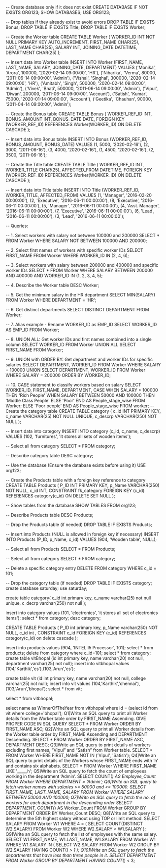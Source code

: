 -- Create database only if it does not exist
CREATE DATABASE IF NOT EXISTS ORG123;
SHOW DATABASES;
USE ORG123;

-- Drop tables if they already exist to avoid errors
DROP TABLE IF EXISTS Bonus;
DROP TABLE IF EXISTS Title;
DROP TABLE IF EXISTS Worker;

-- Create the Worker table
CREATE TABLE Worker (
	WORKER_ID INT NOT NULL PRIMARY KEY AUTO_INCREMENT,
	FIRST_NAME CHAR(25),
	LAST_NAME CHAR(25),
	SALARY INT,
	JOINING_DATE DATETIME,
	DEPARTMENT CHAR(25)
);

-- Insert data into Worker table
INSERT INTO Worker 
	(FIRST_NAME, LAST_NAME, SALARY, JOINING_DATE, DEPARTMENT) VALUES
		('Monika', 'Arora', 100000, '2020-02-14 09:00:00', 'HR'),
		('Niharika', 'Verma', 80000, '2011-06-14 09:00:00', 'Admin'),
		('Vishal', 'Singhal', 300000, '2020-02-14 09:00:00', 'HR'),
		('Amitabh', 'Singh', 500000, '2020-02-14 09:00:00', 'Admin'),
		('Vivek', 'Bhati', 500000, '2011-06-14 09:00:00', 'Admin'),
		('Vipul', 'Diwan', 200000, '2011-06-14 09:00:00', 'Account'),
		('Satish', 'Kumar', 75000, '2020-01-14 09:00:00', 'Account'),
		('Geetika', 'Chauhan', 90000, '2011-04-14 09:00:00', 'Admin');

-- Create the Bonus table
CREATE TABLE Bonus (
	WORKER_REF_ID INT,
	BONUS_AMOUNT INT,
	BONUS_DATE DATE,
	FOREIGN KEY (WORKER_REF_ID)
		REFERENCES
Worker(WORKER_ID)
        ON DELETE CASCADE
);

-- Insert data into Bonus table
INSERT INTO Bonus 
	(WORKER_REF_ID, BONUS_AMOUNT, BONUS_DATE) VALUES
		(1, 5000, '2020-02-16'),
		(2, 3000, '2011-06-16'),
		(3, 4000, '2020-02-16'),
		(1, 4500, '2020-02-16'),
		(2, 3500, '2011-06-16');

-- Create the Title table
CREATE TABLE Title (
	WORKER_REF_ID INT,
	WORKER_TITLE CHAR(25),
	AFFECTED_FROM DATETIME,
	FOREIGN KEY (WORKER_REF_ID)
		REFERENCES Worker(WORKER_ID)
        ON DELETE CASCADE
);

-- Insert data into Title table
INSERT INTO Title 
	(WORKER_REF_ID, WORKER_TITLE, AFFECTED_FROM) VALUES
		(1, 'Manager', '2016-02-20 00:00:00'),
		(2, 'Executive', '2016-06-11 00:00:00'),
		(8, 'Executive', '2016-06-11 00:00:00'),
		(5, 'Manager', '2016-06-11 00:00:00'),
		(4, 'Asst. Manager', '2016-06-11 00:00:00'),
		(7, 'Executive', '2016-06-11 00:00:00'),
		(6, 'Lead', '2016-06-11 00:00:00'),
		(3, 'Lead', '2016-06-11 00:00:00');

-- Queries:

-- 1. Select workers with salary not between 100000 and 200000
SELECT * FROM Worker WHERE SALARY NOT BETWEEN 100000 AND 200000;

-- 2. Select first names of workers with specific worker IDs
SELECT FIRST_NAME FROM Worker WHERE WORKER_ID IN (2, 4, 6);

-- 3. Select workers with salary between 200000 and 400000 and specific worker IDs
SELECT * FROM Worker 
WHERE SALARY BETWEEN 200000 AND 400000 
AND WORKER_ID IN (1, 2, 3, 4, 5);

-- 4. Describe the Worker table
DESC Worker;

-- 5. Get the minimum salary in the HR department
SELECT MIN(SALARY) FROM Worker WHERE DEPARTMENT = 'HR';

-- 6. Get distinct departments
SELECT DISTINCT DEPARTMENT FROM Worker;

-- 7. Alias example - Rename WORKER_ID as EMP_ID
SELECT WORKER_ID AS EMP_ID FROM Worker;

-- 8. UNION ALL: Get worker IDs and first names combined into a single column
SELECT WORKER_ID FROM Worker
UNION ALL
SELECT FIRST_NAME FROM Worker;

-- 9. UNION with ORDER BY: Get department and worker IDs for specific salaries
SELECT DEPARTMENT, WORKER_ID FROM Worker WHERE SALARY = 100000
UNION 
SELECT DEPARTMENT, WORKER_ID FROM Worker WHERE SALARY = 200000
ORDER BY WORKER_ID;

-- 10. CASE statement to classify workers based on salary
SELECT WORKER_ID, FIRST_NAME, DEPARTMENT,
CASE
    WHEN SALARY > 100000 THEN 'Rich People'
    WHEN SALARY BETWEEN 50000 AND 100000 THEN 'Middle Class People'
    ELSE 'Poor'
END AS People_stage_wise 
FROM Worker;
    ELSE 'Poor people'
END 
AS People_stage_wise
FROM worker;
-- Create the category table
CREATE TABLE category (
    c_id INT PRIMARY KEY,
    c_name VARCHAR(25) NOT NULL UNIQUE,
    c_descrp VARCHAR(250) NOT NULL
);

-- Insert data into category
INSERT INTO category (c_id, c_name, c_descrp) 
VALUES (102, 'furnitures', 'It stores all sets of wooden items');

-- Select all from category
SELECT * FROM category;

-- Describe category table
DESC category;

-- Use the database (Ensure the database exists before using it)
USE org123;

-- Create the Products table with a foreign key reference to category
CREATE TABLE Products (
    P_ID INT PRIMARY KEY,
    p_Name VARCHAR(250) NOT NULL,
    c_id INT,
    CONSTRAINT fk_category FOREIGN KEY (c_id) 
    REFERENCES category(c_id) ON DELETE SET NULL
);

-- Show tables from the database
SHOW TABLES FROM org123;

-- Describe Products table
DESC Products;

-- Drop the Products table (if needed)
DROP TABLE IF EXISTS Products;

-- Insert into Products (NULL is allowed in foreign key if necessary)
INSERT INTO Products (P_ID, p_Name, c_id) 
VALUES (904, 'Wooden table', NULL);

-- Select all from Products
SELECT * FROM Products;

-- Select all from category
SELECT * FROM category;

-- Delete a specific category entry
DELETE FROM category WHERE c_id = 101;

-- Drop the category table (if needed)
DROP TABLE IF EXISTS category;
create database saturday;
use saturday;

create table category(
c_id int primary key,
c_name varchar(25) not null unique,
c_decrp varchar(250) not null
);

insert into category values (101, 'electronics', 'it stores all set of electronics items');
select * from category;
desc category;

CREATE TABLE Products (
    P_ID int primary key,
    p_Name varchar(250) NOT NULL,
    c_id int ,
    CONSTRAINT c_id FOREIGN KEY (c_id)
    REFERENCES category(c_id) on delete cascade
);

insert into products values (904, 'INTEL I5 Processor', 101);
select * from products;
delete from category where c_id=101;
select * from category;
create table vitBhopal (id int primary key, name varchar(20) not null,
department varchar(25) not null);
insert into vitbhopal values (104,'Karthik','cs'),(103,'Arun','cs');

create table vit (id int primary key, name varchar(20) not null,
college varchar(25) not null);
insert into vit values (104,'Karthik','chennai'),(103,'Arun','bhopal');
select * from vit;

select * from vitbhopal;

select name as WinnerOfTheYear from vitbhopal
where id = (select id from vit where college='bhopal');
Q1]Write an SQL query to print all Worker details from the Worker table order by FIRST_NAME Ascending. GIVE PROPER CODE IN SQL QUERY
SELECT * 
FROM Worker 
ORDER BY FIRST_NAME ASC;
Q2]Write an SQL query to print all Worker details from the Worker table order by FIRST_NAME Ascending and DEPARTMENT Descending.
SELECT * 
FROM Worker 
ORDER BY FIRST_NAME ASC, DEPARTMENT DESC;
Q3]Write an SQL query to print details of workers excluding first names, “Vipul” and “Satish” from Worker table.
SELECT * 
FROM Worker 
WHERE FIRST_NAME NOT IN ('Vipul', 'Satish');
Q4]Write an SQL query to print details of the Workers whose FIRST_NAME ends with ‘h’ and contains six alphabets.
SELECT * 
FROM Worker 
WHERE FIRST_NAME LIKE '_____h';
Q5]Write an SQL query to fetch the count of employees working in the department ‘Admin’.
SELECT COUNT(*) AS Employee_Count
FROM Worker
WHERE DEPARTMENT = 'Admin';
Q6]Write an SQL query to fetch worker names with salaries >= 50000 and <= 100000.
SELECT FIRST_NAME, LAST_NAME, SALARY
FROM Worker
WHERE SALARY BETWEEN 50000 AND 100000;
Q7]Write an SQL query to fetch the no. of workers for each department in the descending order
SELECT DEPARTMENT, COUNT(*) AS Worker_Count
FROM Worker
GROUP BY DEPARTMENT
ORDER BY Worker_Count DESC;
Q8]Write an SQL query to determine the 5th highest salary without using TOP or limit method.
SELECT SALARY 
FROM Worker W1
WHERE 4 = (
    SELECT COUNT(DISTINCT W2.SALARY) 
    FROM Worker W2 
    WHERE W2.SALARY > W1.SALARY
);
Q9]Write an SQL query to fetch the list of employees with the same salary.
SELECT W1.FIRST_NAME, W1.LAST_NAME, W1.SALARY
FROM Worker W1
WHERE W1.SALARY IN (
    SELECT W2.SALARY 
    FROM Worker W2
    GROUP BY W2.SALARY
    HAVING COUNT(*) > 1
);
Q10]Write an SQL query to fetch the departments that have less than three people in it.
SELECT DEPARTMENT
FROM Worker
GROUP BY DEPARTMENT
HAVING COUNT(*) < 3;
